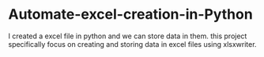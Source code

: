 # Automate-excel-creation-in-Python
I created a excel file in python and we can store data in them. this project specifically focus on creating and storing data in excel files using xlsxwriter. 
